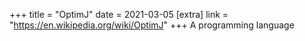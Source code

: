 +++
title = "OptimJ"
date = 2021-03-05
[extra]
link = "https://en.wikipedia.org/wiki/OptimJ"
+++
A programming language

